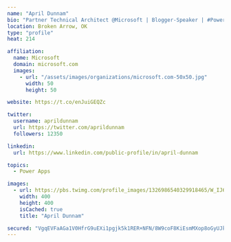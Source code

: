 ```yaml
---
name: "April Dunnam"
bio: "Partner Technical Architect @Microsoft | Blogger-Speaker | #PowerApps, #PowerAutomate, #Office365, #SharePoint | #WIT | #Karaoke Queen"
location: Broken Arrow, OK
type: "profile"
heat: 214

affiliation:
  name: Microsoft
  domain: microsoft.com
  images:
    - url: "/assets/images/organizations/microsoft.com-50x50.jpg"
      width: 50
      height: 50

website: https://t.co/enJuiGEQZc

twitter:
  username: aprildunnam
  url: https://twitter.com/aprildunnam
  followers: 12350

linkedin:
  url: https://www.linkedin.com/public-profile/in/april-dunnam

topics:
  - Power Apps

images:
  - url: https://pbs.twimg.com/profile_images/1326986540329918465/W_IJ6Ih2_400x400.jpg
    width: 400
    height: 400
    isCached: true
    title: "April Dunnam"

secured: "VgqEVFaAGa1V0HfrG9uEXi1pgjk5k1RER+NFN/8W9coF8KiEsmMXop8oGyUJkNRjHW2RiQREx2aZBMr4qGRWtP8njLSlgwNI/sbIFjnUiEwCAjzk9iJ8fH5iQAkbCrCBDBO9wPYVBU3L021uGvOpRMCxfsS+C5OUVpqlucLGvSIRbRw/RdLw1/IMRrZjuFYBgyIG7akaVgiyP1gXedHYWNagt9CHb+DtCVuoG1DAgFRVN7hXcaDxq8I2TQ6zgUc8y9Gst+884SI5NDviNuIXy1hYV097CHl00Kzdn9yJ/32oSRZEq/U1t0lhu+9kG57B3JoyfJW5FxXpd2OFijGjbOYJAjOfNUZ7rmvCXHuGgH2GVQm3qdexAl00vL/Oa5kHMX39ctQoLDZK407RvAlMhzXv12jmL/jtov2jZbF0kQA=;JJl2e3Zg6HviWNNK6k8N0g=="
---
```


